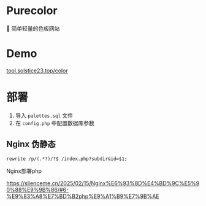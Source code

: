 # Purecolor
🎨 简单轻量的色板网站

# Demo
[tool.solstice23.top/color](https://tool.solstice23.top/color/)

# 部署
1. 导入 `palettes.sql` 文件 
2. 在 `config.php` 中配置数据库参数

## Nginx 伪静态
```
rewrite /p/(.*?)/?$ /index.php?subdir&id=$1;
```

Nginx部署php

https://slienceme.cn/2025/02/15/Nginx%E6%93%8D%E4%BD%9C%E5%90%88%E9%9B%86/#6-%E9%83%A8%E7%BD%B2php%E9%A1%B9%E7%9B%AE
